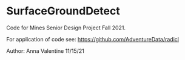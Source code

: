 # SurfaceGroundDetect
Code for Mines Senior Design Project Fall 2021. 

For application of code see: https://github.com/AdventureData/radicl 

Author: Anna Valentine
11/15/21
